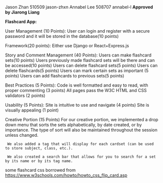 Jason Zhan 510509 jason-zhxn
Annabel Lee 508707 annabel-l
**Approved by Jiarong Liang**

**Flashcard App:**

User Management (10 Points):
    User can login and register with a secure password and it will be stored in the database(10 points)
    
Framework(20 points):
    Either use Django or React+Express.js
    
Story and Comment Management (40 Points):
    Users can make flashcard sets(10 points)
    Users previously made flashcard sets will be there and can be accessed(10 points)
    Users can delete flashcard sets(5 points)
    Users can delete flashcards(5 points)
    Users can mark certain sets as important (5 points)
    Users can add flashcards to previous sets(5 points)
    
Best Practices (5 Points):
    Code is well formatted and easy to read, with proper commenting (3 points)
    All pages pass the W3C HTML and CSS validators (2 points)
    
Usability (5 Points):
    Site is intuitive to use and navigate (4 points)
    Site is visually appealing (1 point)
    
Creative Portion (15 Points)
    For our creative portion, we implemented a drop down menu that sorts the sets alphabetically, by date created, or by importance. The type of sort will also be maintained throughout the session unless changed.
    
     We also added a tag that will display for each cardset (can be used to store subject, class, etc.).
     
     We also created a search bar that allows for you to search for a set by its name or by its tag name.

some flashcard css borrowed from https://www.w3schools.com/howto/howto_css_flip_card.asp